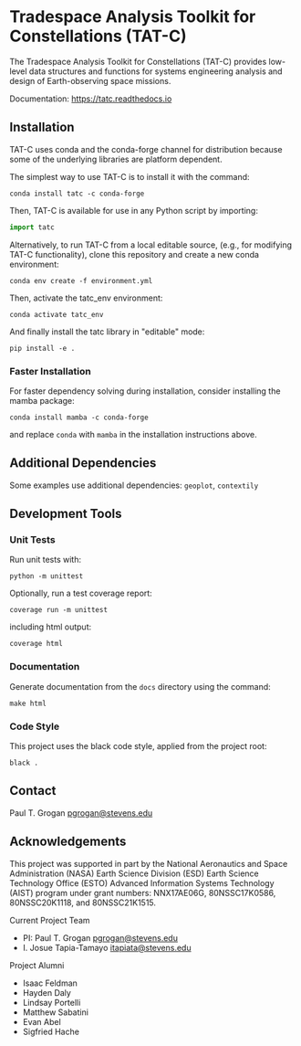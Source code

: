 # Tradespace Analysis Toolkit for Constellations (TAT-C)

The Tradespace Analysis Toolkit for Constellations (TAT-C) provides low-level
data structures and functions for systems engineering analysis and design of
Earth-observing space missions.

Documentation: https://tatc.readthedocs.io

## Installation

TAT-C uses conda and the conda-forge channel for distribution because some of
the underlying libraries are platform dependent.

The simplest way to use TAT-C is to install it with the command:
```shell
conda install tatc -c conda-forge
```
Then, TAT-C is available for use in any Python script by importing:
```python
import tatc
```

Alternatively, to run TAT-C from a local editable source, (e.g., for modifying
TAT-C functionality), clone this repository and create a new conda environment:
```shell
conda env create -f environment.yml
```
Then, activate the tatc_env environment:
```shell
conda activate tatc_env
```
And finally install the tatc library in "editable" mode:
```shell
pip install -e .
```

### Faster Installation

For faster dependency solving during installation, consider installing the
mamba package:
```shell
conda install mamba -c conda-forge
```
and replace `conda` with `mamba` in the installation instructions above.

## Additional Dependencies

Some examples use additional dependencies: `geoplot`, `contextily`

## Development Tools

### Unit Tests

Run unit tests with:
```shell
python -m unittest
```

Optionally, run a test coverage report:
```shell
coverage run -m unittest
```
including html output:
```shell
coverage html
```

### Documentation

Generate documentation from the `docs` directory using the command:
```shell
make html
```

### Code Style

This project uses the black code style, applied from the project root:
```shell
black .
```

## Contact

Paul T. Grogan <pgrogan@stevens.edu>

## Acknowledgements

This project was supported in part by the National Aeronautics and Space
Administration (NASA) Earth Science Division (ESD) Earth Science Technology
Office (ESTO) Advanced Information Systems Technology (AIST) program under
grant numbers: NNX17AE06G, 80NSSC17K0586, 80NSSC20K1118, and 80NSSC21K1515.

Current Project Team
 * PI: Paul T. Grogan <pgrogan@stevens.edu>
 * I. Josue Tapia-Tamayo <itapiata@stevens.edu>

Project Alumni
 * Isaac Feldman
 * Hayden Daly
 * Lindsay Portelli
 * Matthew Sabatini
 * Evan Abel
 * Sigfried Hache
